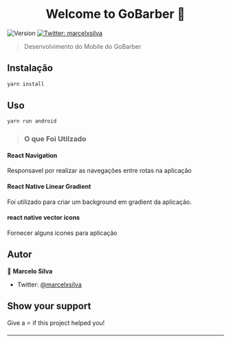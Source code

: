 <h1 align="center">Welcome to GoBarber 👋</h1>
<p>
  <img alt="Version" src="https://img.shields.io/badge/version-0.0.1-blue.svg?cacheSeconds=2592000" />
  <a href="https://twitter.com/marcelxsilva" target="_blank">
    <img alt="Twitter: marcelxsilva" src="https://img.shields.io/twitter/follow/marcelxsilva.svg?style=social" />
  </a>
</p>

> Desenvolvimento do Mobile do GoBarber

## Instalação

```sh
yarn install
```

## Uso

```sh
yarn run android 
```

> ### O que Foi Utilzado

#### React Navigation
Responsavel por realizar as navegações entre rotas na aplicação

#### React Native Linear Gradient
Foi utilizado para criar um background em gradient da aplicação.

#### react native vector icons  
Fornecer alguns icones para aplicação


## Autor

👤 **Marcelo Silva**

* Twitter: [@marcelxsilva](https://twitter.com/marcelxsilva)

## Show your support

Give a ⭐️ if this project helped you!

***
